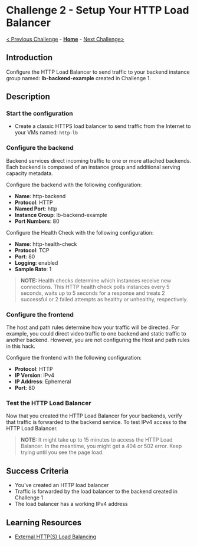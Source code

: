 # Challenge 2 - Setup Your HTTP Load Balancer

[< Previous Challenge](./Challenge-01.md) - **[Home](../README.md)** - [Next Challenge>](./Challenge-03.md)

## Introduction

Configure the HTTP Load Balancer to send traffic to your backend instance group named: **lb-backend-example** created in Challenge 1.

## Description

### Start the configuration
- Create a classic HTTPS load balancer to send traffic from the Internet to your VMs named: ```http-lb```

### Configure the backend
Backend services direct incoming traffic to one or more attached backends. Each backend is composed of an instance group and additional serving capacity metadata.

Configure the backend with the following configuration:

 - **Name**: http-backend
 - **Protocol**: HTTP
 - **Named Port**: http
 - **Instance Group**: lb-backend-example
 - **Port Numbers**: 80

Configure the Health Check with the following configuration: 

- **Name**: http-health-check
- **Protocol**: TCP
- **Port**: 80
- **Logging**: enabled
- **Sample Rate**: 1

> **NOTE:** Health checks determine which instances receive new connections. This HTTP health check polls instances every 5 seconds, waits up to 5 seconds for a response and treats 2 successful or 2 failed attempts as healthy or unhealthy, respectively.

### Configure the frontend
The host and path rules determine how your traffic will be directed. For example, you could direct video traffic to one backend and static traffic to another backend. However, you are not configuring the Host and path rules in this hack.

Configure the frontend with the following configuration: 

- **Protocol**: HTTP
- **IP Version**: IPv4
- **IP Address**: Ephemeral
- **Port**: 80

### Test the HTTP Load Balancer
Now that you created the HTTP Load Balancer for your backends, verify that traffic is forwarded to the backend service. To test IPv4 access to the HTTP Load Balancer.

> **NOTE:** It might take up to 15 minutes to access the HTTP Load Balancer. In the meantime, you might get a 404 or 502 error. Keep trying until you see the page load.

## Success Criteria

- You've created an HTTP load balancer 
- Traffic is forwarded by the load balancer to the backend created in Challenge 1
- The load balancer has a working IPv4 address 

## Learning Resources

- [External HTTP(S) Load Balancing](https://cloud.google.com/load-balancing/docs/https)

